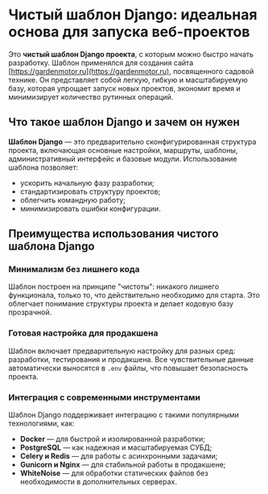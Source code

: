 

# **Чистый шаблон Django: идеальная основа для запуска веб-проектов**

Это **чистый шаблон Django проекта**, с которым можно быстро начать разработку. Шаблон применялся для создания сайта [https://gardenmotor.ru](https://gardenmotor.ru), посвященного садовой технике. Он представляет собой легкую, гибкую и масштабируемую базу, которая упрощает запуск новых проектов, экономит время и минимизирует количество рутинных операций.

## **Что такое шаблон Django и зачем он нужен**

**Шаблон Django** — это предварительно сконфигурированная структура проекта, включающая основные настройки, маршруты, шаблоны, административный интерфейс и базовые модули. Использование шаблона позволяет:

- ускорить начальную фазу разработки;
- стандартизировать структуру проектов;
- облегчить командную работу;
- минимизировать ошибки конфигурации.

## **Преимущества использования чистого шаблона Django**

### **Минимализм без лишнего кода**

Шаблон построен на принципе "чистоты": никакого лишнего функционала, только то, что действительно необходимо для старта. Это облегчает понимание структуры проекта и делает кодовую базу прозрачной.

### **Готовая настройка для продакшена**

Шаблон включает предварительную настройку для разных сред: разработки, тестирования и продакшена. Все чувствительные данные автоматически выносятся в `.env` файлы, что повышает безопасность проекта.

### **Интеграция с современными инструментами**

Шаблон Django поддерживает интеграцию с такими популярными технологиями, как:

- **Docker** — для быстрой и изолированной разработки;
- **PostgreSQL** — как надежная и масштабируемая СУБД;
- **Celery и Redis** — для работы с асинхронными задачами;
- **Gunicorn и Nginx** — для стабильной работы в продакшене;
- **WhiteNoise** — для обработки статических файлов без необходимости в дополнительных серверах.



